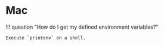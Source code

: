 # Mac

!!! question "How do I get my defined environment variables?"

    Execute `printenv` on a shell.